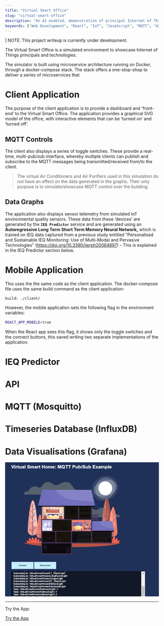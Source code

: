 ```yaml
---
title: "Virtual Smart Office"
slug: "virtual-smart-office"
description: "An AI enabled, demonstration of principal Internet of Things (IoT) technologies (e.g., MQTT brokers, timeseries databases, real-time data capture) built on a real-time, cloud-based, microservice architecture."
keywords: ["Web Development", "React", "IoT", "JavaScript", "MQTT", "AI", "Cloud", "Microservices"]
---
```


| NOTE: This project writeup is currently under development.

The Virtual Smart Office is a simulated environment to showcase Internet of Things principals and technologies.

The simulator is built using microservice architecture running on Docker, through a docker-compose stack. The stack offers a one-stop-shop to deliver a series of microservices that

# Client Application

The purpose of the client application is to provide a dashboard and ‘front-end’ to the Virtual Smart Office. The application provides a graphical SVG model of the office, with interactive elements that can be ‘turned on’ and ‘turned off’.

## MQTT Controls

The client also displays a series of toggle switches. These provide a real-time, multi-pub/sub interface, whereby multiple clients can publish and subscribe to the MQTT messages being transmitted/received from/to the client.

> The virtual Air Conditioners and Air Purifiers used in this simulation do not have an effect on the data generated in the graphs. Their only purpose is to simulate/showcase MQTT control over the building.

## Data Graphs

The application also displays sensor telemetry from simulated IoT environmental quality sensors. These data from these ‘devices’ are generated by the **`IEQ Predictor`** service and are generated using an **Autoregressive Long Term Short Term Memory Neural Network,** which is trained on IEQ data captured from a previous study entitled “Personalised and Sustainable IEQ Monitoring: Use of Multi-Modal and Pervasive Technologies” (https://doi.org/10.3390/ijerph20064897) - This is explained in the IEQ Predictor section below.

# Mobile Application

This uses the the same code as the client application. The docker-compose file uses the same build command as the client application:

```docker
build: ./client/
```

However, the mobile application sets the following flag in the environment variables:

```bash
REACT_APP_MOBILE=true
```

When the React app sees this flag, it shows only the toggle switches and the connect buttons, this saved writing two separate implementations of the application.

# IEQ Predictor

# API

# MQTT (Mosquitto)

# Timeseries Database (InfluxDB)

# Data Visualisations (Grafana)

![screenshot](/project-images/virtual-smart-home/feature.png)

---

Try the App:

<a className="btn btn-dark" href="http://140.238.89.159:40153/"  target="_blank" rel="noopener noreferrer"><i className="fa fa-globe"></i> Try the App</a>

